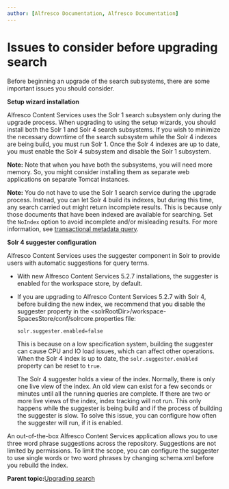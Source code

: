 ```yaml
---
author: [Alfresco Documentation, Alfresco Documentation]
---
```


# Issues to consider before upgrading search

Before beginning an upgrade of the search subsystems, there are some important issues you should consider.

**Setup wizard installation**

Alfresco Content Services uses the Solr 1 search subsystem only during the upgrade process. When upgrading to using the setup wizards, you should install both the Solr 1 and Solr 4 search subsystems. If you wish to minimize the necessary downtime of the search subsystem while the Solr 4 indexes are being build, you must run Solr 1. Once the Solr 4 indexes are up to date, you must enable the Solr 4 subsystem and disable the Solr 1 subsystem.

**Note:** Note that when you have both the subsystems, you will need more memory. So, you might consider installing them as separate web applications on separate Tomcat instances.

**Note:** You do not have to use the Solr 1 search service during the upgrade process. Instead, you can let Solr 4 build its indexes, but during this time, any search carried out might return incomplete results. This is because only those documents that have been indexed are available for searching. Set the `NoIndex` option to avoid incomplete and/or misleading results. For more information, see [transactional metadata query](intrans-metadata.md).

**Solr 4 suggester configuration**

Alfresco Content Services uses the suggester component in Solr to provide users with automatic suggestions for query terms.

-   With new Alfresco Content Services 5.2.7 installations, the suggester is enabled for the workspace store, by default.
-   If you are upgrading to Alfresco Content Services 5.2.7 with Solr 4, before building the new index, we recommend that you disable the suggester property in the <solrRootDir\>/workspace-SpacesStore/conf/solrcore.properties file:

    ```
    solr.suggester.enabled=false
    ```

    This is because on a low specification system, building the suggester can cause CPU and IO load issues, which can affect other operations. When the Solr 4 index is up to date, the `solr.suggester.enabled` property can be reset to `true`.

    The Solr 4 suggester holds a view of the index. Normally, there is only one live view of the index. An old view can exist for a few seconds or minutes until all the running queries are complete. If there are two or more live views of the index, index tracking will not run. This only happens while the suggester is being build and if the process of building the suggester is slow. To solve this issue, you can configure how often the suggester will run, if it is enabled.


An out-of-the-box Alfresco Content Services application allows you to use three word phrase suggestions across the repository. Suggestions are not limited by permissions. To limit the scope, you can configure the suggester to use single words or two word phrases by changing schema.xml before you rebuild the index.

**Parent topic:**[Upgrading search](../concepts/search-migration.md)

